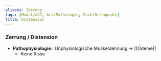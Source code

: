 ```yaml
---
aliases: Zerrung
tags: [Modul/m27, Art/Pathologie, Fach/Orthopädie]
title: Distension
---
```

### Zerrung / Distension
- **Pathophysiologie**:: Unphysiologische Muskeldehnung → [[Ödeme]]
	- Keine Risse